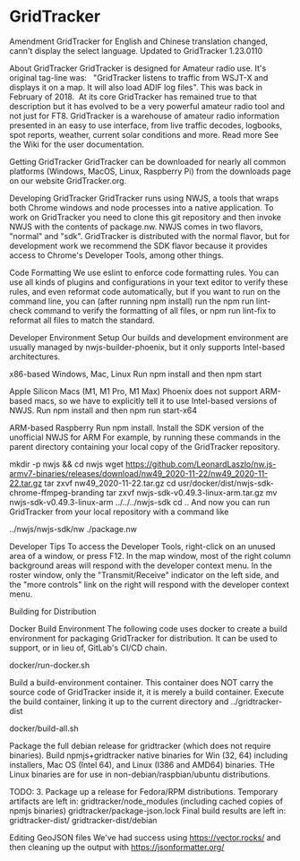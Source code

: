 # GridTracker
Amendment GridTracker for English and Chinese translation changed, cann't display the select language.
Updated to GridTracker 1.23.0110

About GridTracker
GridTracker is designed for Amateur radio use. It's original tag-line was:   "GridTracker listens to traffic from WSJT-X and displays it on a map. It will also load ADIF log files".
This was back in February of 2018.  At its core GridTracker has remained true to that description but it has evolved to be a very powerful amateur radio tool and not just for FT8.
GridTracker is a warehouse of amateur radio information presented in an easy to use interface, from live traffic decodes, logbooks, spot reports, weather, current solar conditions and more.
Read more
See the Wiki for the user documentation.

Getting GridTracker
GridTracker can be downloaded for nearly all common platforms (Windows, MacOS, Linux, Raspberry Pi) from the downloads page on our website GridTracker.org.

Developing GridTracker
GridTracker runs using NWJS, a tools that wraps both Chrome windows and node processes into
a native application.
To work on GridTracker you need to clone this git repository and then invoke NWJS with the contents of package.nw.
NWJS comes in two flavors, "normal" and "sdk". GridTracker is distributed with the normal flavor,
but for development work we recommend the SDK flavor because it provides access to Chrome's Developer Tools,
among other things.

Code Formatting
We use eslint to enforce code formatting rules.
You can use all kinds of plugins and configurations in your text editor to verify these rules, and even reformat code
automatically, but if you want to run on the command line, you can (after running npm install) run the
npm run lint-check command to verify the formatting of all files, or npm run lint-fix to reformat all files to match the standard.

Developer Environment Setup
Our builds and development environment are usually managed by nwjs-builder-phoenix, but it only supports Intel-based architectures.

x86-based Windows, Mac, Linux
Run npm install and then npm start

Apple Silicon Macs (M1, M1 Pro, M1 Max)
Phoenix does not support ARM-based macs, so we have to explicitly tell it to use Intel-based versions of NWJS.
Run npm install and then npm run start-x64

ARM-based Raspberry
Run npm install.
Install the SDK version of the unofficial NWJS for ARM
For example, by running these commands in the parent directory containing your local copy of the GridTracker repository.

mkdir -p nwjs && cd nwjs
wget https://github.com/LeonardLaszlo/nw.js-armv7-binaries/releases/download/nw49_2020-11-22/nw49_2020-11-22.tar.gz
tar zxvf nw49_2020-11-22.tar.gz
cd usr/docker/dist/nwjs-sdk-chrome-ffmpeg-branding
tar zxvf nwjs-sdk-v0.49.3-linux-arm.tar.gz
mv nwjs-sdk-v0.49.3-linux-arm ../../../nwjs-sdk
cd ..
And now you can run GridTracker from your local repository with a command like

../nwjs/nwjs-sdk/nw ./package.nw

Developer Tips
To access the Developer Tools, right-click on an unused area of a window, or press F12.
In the map window, most of the right column background areas will respond with the developer context menu.
In the roster window, only the "Transmit/Receive" indicator on the left side, and the "more controls" link on the right
will respond with the developer context menu.

Building for Distribution

Docker Build Environment
The following code uses docker to create a build environment for packaging
GridTracker for distribution. It can be used to support, or in lieu of,
GitLab's CI/CD chain.


docker/run-docker.sh

Build a build-environment container. This container does NOT carry the source code
of GridTracker inside it, it is merely a build container.
Execute the build container, linking it up to the current directory and ../gridtracker-dist




docker/build-all.sh

Package the full debian release for gridtracker (which does not require binaries).
Build npmjs+gridtracker native binaries for Win (32, 64) including installers,
Mac OS (Intel 64), and Linux (I386 and AMD64) binaries.
THe Linux binaries are for use in non-debian/raspbian/ubuntu distributions.



TODO:
3. Package up a release for Fedora/RPM distributions.
Temporary artifacts are left in:
gridtracker/node_modules (including cached copies of npmjs binaries)
gridtracker/package-json.lock
Final build results are left in:
gridtracker-dist/
gridtracker-dist/debian

Editing GeoJSON files
We've had success using https://vector.rocks/ and then cleaning up the output with https://jsonformatter.org/
